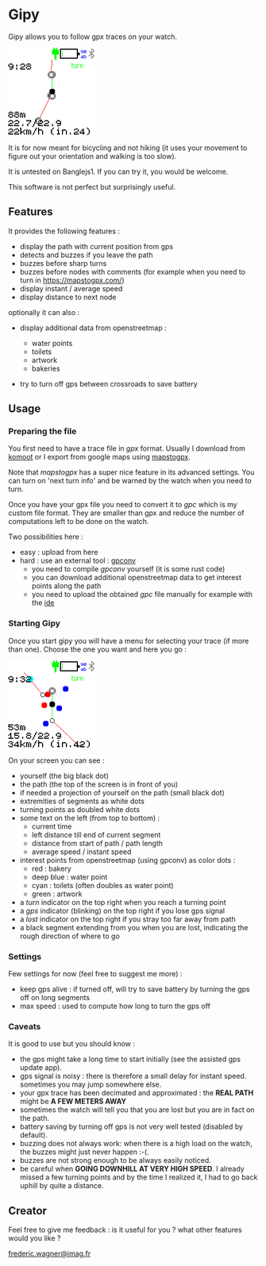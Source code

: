 # Gipy

Gipy allows you to follow gpx traces on your watch.

![Screenshot](screenshot1.png)


It is for now meant for bicycling and not hiking
(it uses your movement to figure out your orientation
and walking is too slow).

It is untested on Banglejs1. If you can try it, you would be welcome.

This software is not perfect but surprisingly useful.

## Features

It provides the following features :

- display the path with current position from gps
- detects and buzzes if you leave the path
- buzzes before sharp turns
- buzzes before nodes with comments
(for example when you need to turn in https://mapstogpx.com/)
- display instant / average speed
- display distance to next node

optionally it can also :

- display additional data from openstreetmap :
    - water points
    - toilets
    - artwork
    - bakeries

- try to turn off gps between crossroads to save battery

## Usage

### Preparing the file

You first need to have a trace file in *gpx* format.
Usually I download from [komoot](https://www.komoot.com/) or I export
from google maps using [mapstogpx](https://mapstogpx.com/).

Note that *mapstogpx* has a super nice feature in its advanced settings.
You can turn on 'next turn info' and be warned by the watch when you need to turn.

Once you have your gpx file you need to convert it to *gpc* which is my custom file format.
They are smaller than gpx and reduce the number of computations left to be done on the watch.

Two possibilities here :
- easy : upload from here
- hard : use an external tool : [gpconv](https://github.com/wagnerf42/gpconv)
    * you need to compile *gpconv* yourself (it is some rust code)
    * you can download additional openstreetmap data to get interest points along the path
    * you need to upload the obtained *gpc* file manually for example with the [ide](https://www.espruino.com/ide/)

### Starting Gipy

Once you start gipy you will have a menu for selecting your trace (if more than one).
Choose the one you want and here you go :

![Screenshot](screenshot2.png)

On your screen you can see :

- yourself (the big black dot)
- the path (the top of the screen is in front of you)
- if needed a projection of yourself on the path (small black dot)
- extremities of segments as white dots
- turning points as doubled white dots
- some text on the left (from top to bottom) :
    * current time
    * left distance till end of current segment
    * distance from start of path / path length
    * average speed / instant speed
- interest points from openstreetmap (using gpconv) as color dots :
    * red : bakery
    * deep blue : water point
    * cyan : toilets (often doubles as water point)
    * green : artwork
- a *turn* indicator on the top right when you reach a turning point
- a *gps* indicator (blinking) on the top right if you lose gps signal
- a *lost* indicator on the top right if you stray too far away from path
- a black segment extending from you when you are lost, indicating the rough direction of where to go

### Settings

Few settings for now (feel free to suggest me more) :

- keep gps alive : if turned off, will try to save battery by turning the gps off on long segments
- max speed : used to compute how long to turn the gps off

### Caveats

It is good to use but you should know :

- the gps might take a long time to start initially (see the assisted gps update app).
- gps signal is noisy : there is therefore a small delay for instant speed. sometimes you may jump somewhere else.
- your gpx trace has been decimated and approximated : the **REAL PATH** might be **A FEW METERS AWAY**
- sometimes the watch will tell you that you are lost but you are in fact on the path.
- battery saving by turning off gps is not very well tested (disabled by default).
- buzzing does not always work: when there is a high load on the watch, the buzzes might just never happen :-(.
- buzzes are not strong enough to be always easily noticed.
- be careful when **GOING DOWNHILL AT VERY HIGH SPEED**. I already missed a few turning points and by the time I realized it,
I had to go back uphill by quite a distance.

## Creator

Feel free to give me feedback : is it useful for you ? what other features would you like ?

frederic.wagner@imag.fr
